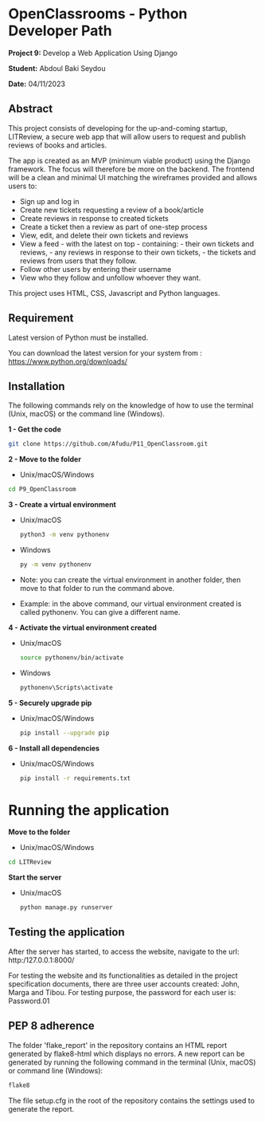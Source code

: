 # OpenClassrooms - Python Developer Path

**Project 9:** Develop a Web Application Using Django

**Student:** Abdoul Baki Seydou

**Date:** 04/11/2023

## Abstract
This project consists of developing for the up-and-coming startup, LITReview, a secure web app that will allow users 
to request and publish reviews of books and articles.

The app is created as an MVP (minimum viable product) using the Django framework. 
The focus will therefore be more on the backend. 
The frontend will be a clean and minimal UI matching the wireframes provided and allows users to:

  -	Sign up and log in
  -	Create new tickets requesting a review of a book/article
  -	Create reviews in response to created tickets
  -	Create a ticket then a review as part of one-step process
  -	View, edit, and delete their own tickets and reviews
  - View a feed - with the latest on top - containing:
        - their own tickets and reviews,
        - any reviews in response to their own tickets,
        - the tickets and reviews from users that they follow.
  -	Follow other users by entering their username
  -	View who they follow and unfollow whoever they want. 

This project uses HTML, CSS, Javascript and Python languages.

## Requirement

Latest version of Python must be installed.

You can download the latest version for your system from : https://www.python.org/downloads/

## Installation

The following commands rely on the knowledge of how to use the terminal (Unix, macOS) or the command line (Windows).

**1 - Get the code**

   ```bash
   git clone https://github.com/Afudu/P11_OpenClassroom.git
   ```

**2 - Move to the folder**

  * Unix/macOS/Windows
   ```bash
   cd P9_OpenClassroom
   ```  

**3 - Create a virtual environment**

  * Unix/macOS
    ```bash
    python3 -m venv pythonenv
     ```
  * Windows
    ```bash
    py -m venv pythonenv
    ```
  
  * Note: you can create the virtual environment in another folder, 
   then move to that folder to run the command above.
  * Example: in the above command, our virtual environment created is called pythonenv. 
    You can give a different name.

**4 - Activate the virtual environment created**

  * Unix/macOS
    ```bash
    source pythonenv/bin/activate
    ```

  * Windows
    ```bash
    pythonenv\Scripts\activate
    ```

**5 - Securely upgrade pip**

  * Unix/macOS/Windows
      ```bash
     pip install --upgrade pip
     ```

**6 - Install all dependencies**

  * Unix/macOS/Windows
    ```bash
    pip install -r requirements.txt
    ```
    
# Running the application

**Move to the folder**

  * Unix/macOS/Windows
  ```bash
  cd LITReview
  ```

**Start the server**

  * Unix/macOS
    ```bash
    python manage.py runserver
    ```

## Testing the application
After the server has started, to access the website, navigate to the url: http:/127.0.0.1:8000/

For testing the website and its functionalities as detailed in the project specification documents, 
there are three user accounts created: John, Marga and Tibou.
For testing purpose, the password for each user is: Password.01

## PEP 8 adherence
The folder 'flake_report' in the repository contains an HTML report generated by flake8-html which displays no errors.
A new report can be generated by running the following command in the terminal (Unix, macOS) 
or command line (Windows): 
```bash 
flake8 
```

The file setup.cfg in the root of the repository contains the settings used to generate the report.
